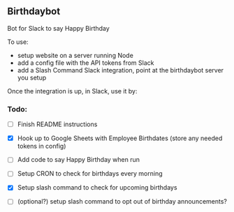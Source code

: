 ## Birthdaybot

Bot for Slack to say Happy Birthday

To use: 
- setup website on a server running Node
- add a config file with the API tokens from Slack
- add a Slash Command Slack integration, point at the birthdaybot server you setup

Once the integration is up, in Slack, use it by:

### Todo:

- [ ] Finish README instructions
- [x] Hook up to Google Sheets with Employee Birthdates (store any needed tokens in config)
- [ ] Add code to say Happy Birthday when run
- [ ] Setup CRON to check for birthdays every morning
- [x] Setup slash command to check for upcoming birthdays
- [ ] (optional?) setup slash command to opt out of birthday announcements?

